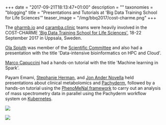 +++
date = "2017-09-21T18:13:47+01:00"
description = ""
taxonomies = "blogging"
title = "Presentations and Tutorials at 'Big Data Training School for Life Sciences'"
teaser_image = "/img/bbq2017/cost-charme.png"
+++

The [pharmb.io](https://pharmb.io) and [caramba.clinic](http://www.caramba.clinic/) teams were heavily involved in the COST-CHARME ['Big Data Training School for Life Sciences'](http://astrocyte.com/COST-CHARME/COST-CHARME/Home.html), 18-22 September 2017 in Uppsala, Sweden.

[Ola Spjuth](https://pharmb.io/people/olas/) was member of the [Scientific Committee](http://astrocyte.com/COST-CHARME/COST-CHARME/About.html) and also had a presentation with the title 'Data-intensive bioinformatics on HPC and Cloud'.

[Marco Capuccini](https://pharmb.io/people/marco/) had a hands-on tutorial with the title 'Machine learning in Spark'.

Payam Emami, [Stephanie Herman](https://pharmb.io/people/steph/), and [Jon Ander Novella](https://pharmb.io/people/jon/) held presentations about clinical metabolomics and [Pachyderm](http://pachyderm.io/), followed by a hands-on tutorial using the [PhenoMeNal framework](http://phenomenal-h2020.eu) to carry out an analysis of mass spectrometry data in parallel using the Pachyderm workflow system on [Kubernetes](https://kubernetes.io/).


![](/img/charme-bigdata/jon-pachyderm.jpg)

![](/img/charme-bigdata/jon-steph-intro.jpg)


